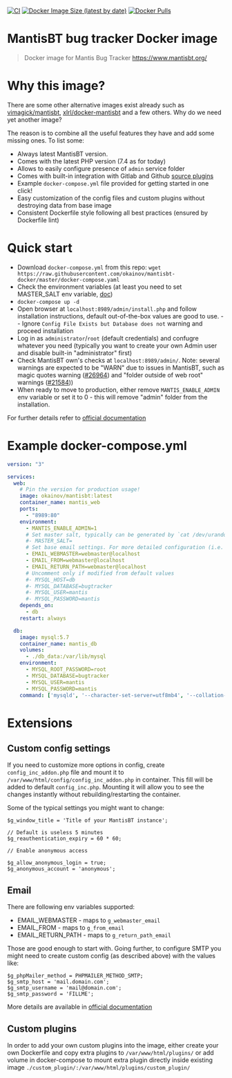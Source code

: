 
[![CI](https://github.com/okainov/mantisbt-docker/workflows/CI/badge.svg?branch=master)](https://github.com/okainov/mantisbt-docker/actions) [![Docker Image Size (latest by date)](https://img.shields.io/docker/image-size/okainov/mantisbt)](https://hub.docker.com/r/okainov/mantisbt) [![Docker Pulls](https://img.shields.io/docker/pulls/okainov/mantisbt)](https://hub.docker.com/r/okainov/mantisbt)

# MantisBT bug tracker Docker image

> Docker image for Mantis Bug Tracker https://www.mantisbt.org/

# Why this image?

There are some other alternative images exist already such as [vimagick/mantisbt](https://hub.docker.com/r/vimagick/mantisbt/), [xlrl/docker-mantisbt](https://github.com/xlrl/docker-mantisbt) and a few others. Why do we need yet another image?

The reason is to combine all the useful features they have and add some missing ones. To list some:

- Always latest MantisBT version.
- Comes with the latest PHP version (7.4 as for today)
- Allows to easily configure presence of `admin` service folder
- Comes with built-in integration with Gitlab and Github [source plugins](https://github.com/mantisbt-plugins/source-integration)
- Example `docker-compose.yml` file provided for getting started in one click!
- Easy customization of the config files and custom plugins without destroying data from base image
- Consistent Dockerfile style following all best practices (ensured by Dockerfile lint)


# Quick start

- Download `docker-compose.yml` from this repo: `wget https://raw.githubusercontent.com/okainov/mantisbt-docker/master/docker-compose.yaml`
- Check the environment variables (at least you need to set MASTER_SALT env variable, [doc](
https://www.mantisbt.org/docs/master/en-US/Admin_Guide/html-desktop/#admin.config.security))
- `docker-compose up -d`
- Open browser at `localhost:8989/admin/install.php` and follow installation instructions, default out-of-the-box values are good to use.
-- Ignore `Config File Exists but Database does not` warning and proceed installation
- Log in as `administrator`/`root` (default credentials) and confugre whatever you need (typically you want to create your own Admin user and disable built-in "administrator" first)
- Check MantisBT own's checks at `localhost:8989/admin/`. Note: several warnings are expected to be "WARN" due to issues in MantisBT, such as magic quotes warning ([#26964](https://www.mantisbt.org/bugs/view.php?id=26964)) and "folder outside of web root" warnings ([#21584](https://mantisbt.org/bugs/view.php?id=21584)))
- When ready to move to production, either remove `MANTIS_ENABLE_ADMIN` env variable or set it to 0 - this will remove "admin" folder from the installation.

For further details refer to [official documentation](https://www.mantisbt.org/docs/master/en-US/Admin_Guide/html-desktop/#admin.install.new)

# Example docker-compose.yml

```YAML
version: "3"

services:
  web:
    # Pin the version for production usage!
    image: okainov/mantisbt:latest
    container_name: mantis_web
    ports:
      - "8989:80"
    environment:
      - MANTIS_ENABLE_ADMIN=1
      # Set master salt, typically can be generated by `cat /dev/urandom | head -c 64 | base64`
      #- MASTER_SALT=
      # Set base email settings. For more detailed configuration (i.e. SMTP) you'll need to add own config file
      - EMAIL_WEBMASTER=webmaster@localhost
      - EMAIL_FROM=webmaster@localhost
      - EMAIL_RETURN_PATH=webmaster@localhost
      # Uncomment only if modified from default values
      #- MYSQL_HOST=db
      #- MYSQL_DATABASE=bugtracker
      #- MYSQL_USER=mantis
      #- MYSQL_PASSWORD=mantis
    depends_on:
      - db
    restart: always

  db:
    image: mysql:5.7
    container_name: mantis_db
    volumes:
      - ./db_data:/var/lib/mysql
    environment:
      - MYSQL_ROOT_PASSWORD=root
      - MYSQL_DATABASE=bugtracker
      - MYSQL_USER=mantis
      - MYSQL_PASSWORD=mantis
    command: ['mysqld', '--character-set-server=utf8mb4', '--collation-server=utf8mb4_unicode_ci']

```

# Extensions

## Custom config settings

If you need to customize more options in config, create `config_inc_addon.php` file and mount it to `/var/www/html/config/config_inc_addon.php` in container. This fill will be added to default `config_inc.php`. Mounting it will allow you to see the changes instantly without rebuilding/restarting the container.

Some of the typical settings you might want to change:

```
$g_window_title = 'Title of your MantisBT instance';

// Default is useless 5 minutes
$g_reauthentication_expiry = 60 * 60;

// Enable anonymous access

$g_allow_anonymous_login = true;
$g_anonymous_account = 'anonymous';

```

## Email

There are following env variables supported:

- EMAIL_WEBMASTER - maps to `g_webmaster_email`
- EMAIL_FROM - maps to `g_from_email`
- EMAIL_RETURN_PATH - maps to `g_return_path_email`

Those are good enough to start with. Going further, to configure SMTP you might need to create custom config (as described above) with the values like:
```
$g_phpMailer_method = PHPMAILER_METHOD_SMTP;
$g_smtp_host = 'mail.domain.com';
$g_smtp_username = 'mail@domain.com';
$g_smtp_password = 'FILLME';
```

More details are available in [official documentation](https://www.mantisbt.org/docs/master/en-US/Admin_Guide/html-desktop/#admin.config.email)

## Custom plugins

In order to add your own custom plugins into the image, either create your own Dockerfile and copy extra plugins to `/var/www/html/plugins/` or add volume in docker-compose to mount extra plugin directly inside existing image `./custom_plugin/:/var/www/html/plugins/custom_plugin/`
